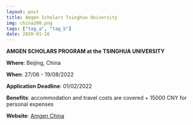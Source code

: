```yaml
---
layout: post
title: Amgen Scholars Tsinghua University 
img: china200.png
tags: ["tag_a", "tag_b"]
date: 2020-01-16
---
```


**AMGEN SCHOLARS PROGRAM at the TSINGHUA UNIVERSITY**

**Where**: Beijing, China  

**When**: 27/06 - 19/08/2022 

**Application Deadline**: 01/02/2022

**Benefits**: accommodation and travel costs are covered + 15000 CNY for personal expenses

**Website**: [Amgen China](http://www.sps.tsinghua.edu.cn/amgenscholars.html#)
